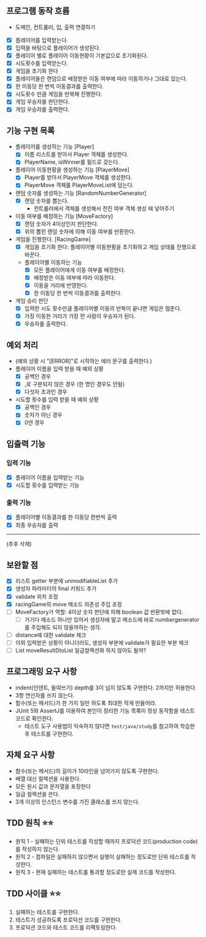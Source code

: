 ## 프로그램 동작 흐름

- 도메인, 컨트롤러, 입, 출력 연결하기
- [x] 플레이어를 입력받는다.
- [x] 입력을 바탕으로 플레이어가 생성된다.
- [x] 플레이어 별로 플레이어 이동현황이 기본값으로 초기화된다.
- [x] 시도횟수를 입력받는다.
- [x] 게임을 초기화 한다
- [x] 플레이어들은 랜덤으로 배정받은 이동 여부에 따라 이동하거나 그대로 있는다.
- [x] 한 이동당 한 번씩 이동결과를 출력한다.
- [x] 시도횟수 만큼 게임을 반복해 진행한다.
- [x] 게임 우승자를 판단한다.
- [x] 게임 우승자를 출력한다.

## 기능 구현 목록

- 플레이어를 생성하는 기능 [Player]
    - [x] 이름 리스트를 받아서 Player 객체를 생성한다.
    - [x] PlayerName, isWinner를 필드로 갖는다.
- 플레이어 이동현황을 생성하는 기능 [PlayerMove]
    - [x] Player를 받아서 PlayerMove 객체를 생성한다.
    - [x]  PlayerMove 객체를 PlayerMoveList에 담는다.

- 랜덤 숫자를 생성하는 기능 [RandomNumberGenerator]
    - [x] 랜덤 숫자를 뽑는다.
        - 컨트롤러에서 객체를 생성해서 전진 여부 객체 생성 때 넣어주기
- 이동 여부를 배정하는 기능 [MoveFactory]
    - [x] 랜덤 숫자가 4이상인지 판단한다.
    - [x] 위의 뽑힌 랜덤 숫자에 의해 이동 여부를 반환한다.

- 게임을 진행한다. [RacingGame]
    - [x] 게임을 초기화 한다: 플레이어별 이동현황을 초기화하고 게임 상태를 진행으로 바꾼다.
    - 플레이어별 이동하는 기능
        - [x] 모든 플레이어에게 이동 여부를 배정한다.
        - [x] 배정받은 이동 여부에 따라 이동한다.
        - [x] 이동을 거리에 반영한다.
        - [x] 한 이동당 한 번씩 이동결과를 출력한다.

- 게임 승리 판단
    - [x] 입력한 시도 횟수만큼 플레이어별 이동의 반복이 끝나면 게임은 멈춘다.
    - [x] 가장 이동한 거리가 가장 먼 사람이 우승자가 된다.
    - [x] 우승자를 출력한다.

## 예외 처리

- (예외 상황 시 "[ERROR]"로 시작하는 에러 문구를 출력한다.)
- 플레이어 이름을 입력 받을 때 예외 상황
    - [x] 공백인 경우
    - [x] ,로 구분되지 않은 경우 (한 명인 경우도 안됨)
    - [x] 다섯자 초과인 경우
- 시도할 횟수를 입력 받을 때 예외 상황
    - [x] 공백인 경우
    - [x] 숫자가 아닌 경우
    - [x] 0안 경우

## 입출력 기능

### 입력 기능

- [x] 플레이어 이름을 입력받는 기능
- [x] 시도할 횟수를 입력받는 기능

### 출력 기능

- [x] 플레이어별 이동결과를 한 이동당 한번씩 출력
- [x] 최종 우승자를 출력

-----
(추후 삭제)

## 보완할 점

- [x] 리스트 getter 부분에 unmodifiableList 추가
- [x] 생성자 파라미터의 final 키워드 추가
- [x] validate 위치 조정
- [x] racingGame의 move 메소드 의존성 주입 조정
- [ ] MoveFactory가 역할: 4이상 숫자 판단에 의해 boolean 값 반환밖에 없다.
    - [ ] 거기다 메소드 하나만 있어서 생성자에 말고 메소드에 바로 numbergenerator를 주입해도 되지 않을까하는 생각.
-[ ] distance에 대한 validate 체크
-[ ] 이외 입력받은 상황이 아니더라도, 생성자 부분에 validate가 필요한 부분 체크
- [ ] List<GameResultDto> moveResultDtoList 일급컬렉션화 하지 않아도 될까?

## 프로그래밍 요구 사항

- indent(인덴트, 들여쓰기) depth를 3이 넘지 않도록 구현한다. 2까지만 허용한다.
- 3항 연산자를 쓰지 않는다.
- 함수(또는 메서드)가 한 가지 일만 하도록 최대한 작게 만들어라.
- JUnit 5와 AssertJ를 이용하여 본인이 정리한 기능 목록이 정상 동작함을 테스트 코드로 확인한다.
    - 테스트 도구 사용법이 익숙하지 않다면 `test/java/study`를 참고하여 학습한 후 테스트를 구현한다.

## 자체 요구 사항

- 함수(또는 메서드)의 길이가 10라인을 넘어가지 않도록 구현한다.
- 배열 대신 컬렉션을 사용한다.
- 모든 원시 값과 문자열을 포장한다
- 일급 컬렉션을 쓴다.
- 3개 이상의 인스턴스 변수를 가진 클래스를 쓰지 않는다.

## TDD 원칙 ⭐️⭐️

- 원칙 1 - 실패하는 단위 테스트를 작성할 때까지 프로덕션 코드(production code)를 작성하지 않는다.
- 원칙 2 - 컴파일은 실패하지 않으면서 실행이 실패하는 정도로만 단위 테스트를 작성한다.
- 원칙 3 - 현재 실패하는 테스트를 통과할 정도로만 실제 코드를 작성한다.

## TDD 사이클 ⭐️⭐️

1. 실패하는 테스트를 구현한다.
2. 테스트가 성공하도록 프로덕션 코드를 구현한다.
3. 프로덕션 코드와 테스트 코드를 리팩토링한다.

